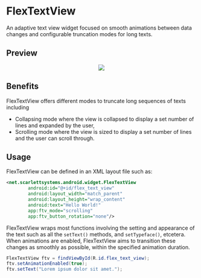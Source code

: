 # FlexTextView

An adaptive text view widget focused on smooth animations between data changes and configurable truncation modes for long texts.

## Preview

<p align="center">
  <img src="https://raw.githubusercontent.com/shanescarlett/Android-Widgets/master/samples/FlexTextViewDemo.gif"/>
</p>
  
## Benefits

FlexTextView offers different modes to truncate long sequences of texts including
* Collapsing mode where the view is collapsed to display a set number of lines and expanded by the user,
* Scrolling mode where the view is sized to display a set number of lines and the user can scroll through.

## Usage

FlexTextView can be defined in an XML layout file such as:

```xml
<net.scarlettsystems.android.widget.FlexTextView
		android:id="@+id/flex_text_view"
		android:layout_width="match_parent"
		android:layout_height="wrap_content"
		android:text="Hello World!"
		app:ftv_mode="scrolling"
		app:ftv_button_rotation="none"/>
```

FlexTextView wraps most functions involving the setting and appearance of the text such as all the `setText()` methods, and `setTypeface()`, etcetera.
When animations are enabled, FlexTextView aims to transition these changes as smoothly as possible, within the specified animation duration.

```Java
FlexTextView ftv = findViewById(R.id.flex_text_view);
ftv.setAnimationEnabled(true);
ftv.setText("Lorem ipsum dolor sit amet.");
```
